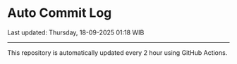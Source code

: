 # Auto Commit Log

Last updated: Thursday, 18-09-2025 01:18 WIB

---

This repository is automatically updated every 2 hour using GitHub Actions.
